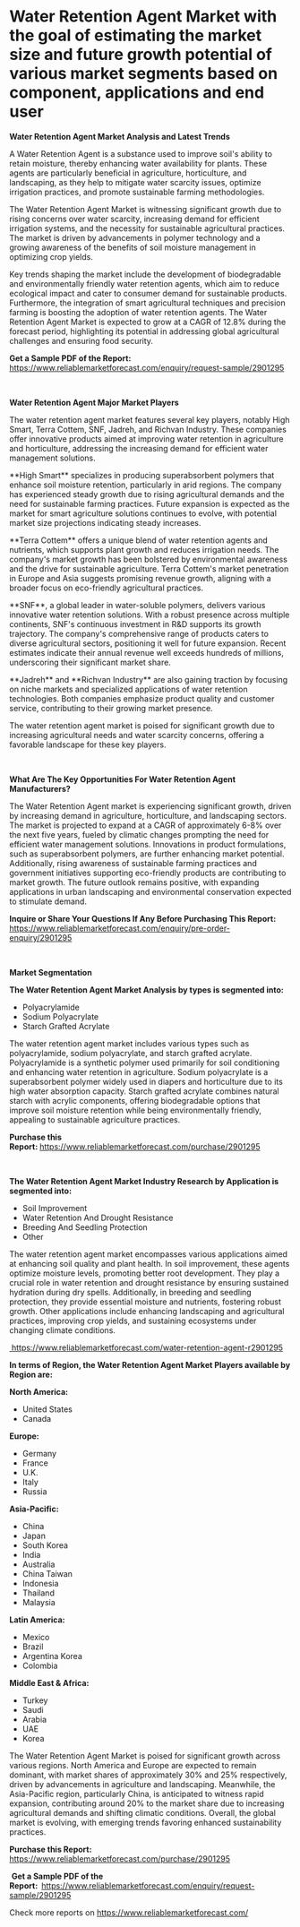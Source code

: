 <p><h1>Water Retention Agent Market with the goal of estimating the market size and future growth potential of various market segments based on component, applications and end user</h1></p><p><strong>Water Retention Agent Market Analysis and Latest Trends</strong></p>
<p><p>A Water Retention Agent is a substance used to improve soil's ability to retain moisture, thereby enhancing water availability for plants. These agents are particularly beneficial in agriculture, horticulture, and landscaping, as they help to mitigate water scarcity issues, optimize irrigation practices, and promote sustainable farming methodologies. </p><p>The Water Retention Agent Market is witnessing significant growth due to rising concerns over water scarcity, increasing demand for efficient irrigation systems, and the necessity for sustainable agricultural practices. The market is driven by advancements in polymer technology and a growing awareness of the benefits of soil moisture management in optimizing crop yields. </p><p>Key trends shaping the market include the development of biodegradable and environmentally friendly water retention agents, which aim to reduce ecological impact and cater to consumer demand for sustainable products. Furthermore, the integration of smart agricultural techniques and precision farming is boosting the adoption of water retention agents. The Water Retention Agent Market is expected to grow at a CAGR of 12.8% during the forecast period, highlighting its potential in addressing global agricultural challenges and ensuring food security.</p></p>
<p><strong>Get a Sample PDF of the Report:&nbsp;</strong> <a href="https://www.reliablemarketforecast.com/enquiry/request-sample/2901295?utm_campaign=2949&utm_medium=2&utm_source=Github&utm_content=ia&utm_term=16032025&utm_id=water-retention-agent">https://www.reliablemarketforecast.com/enquiry/request-sample/2901295</a></p>
<p>&nbsp;</p>
<p><strong>Water Retention Agent Major Market Players</strong></p>
<p><p>The water retention agent market features several key players, notably High Smart, Terra Cottem, SNF, Jadreh, and Richvan Industry. These companies offer innovative products aimed at improving water retention in agriculture and horticulture, addressing the increasing demand for efficient water management solutions.</p><p>**High Smart** specializes in producing superabsorbent polymers that enhance soil moisture retention, particularly in arid regions. The company has experienced steady growth due to rising agricultural demands and the need for sustainable farming practices. Future expansion is expected as the market for smart agriculture solutions continues to evolve, with potential market size projections indicating steady increases.</p><p>**Terra Cottem** offers a unique blend of water retention agents and nutrients, which supports plant growth and reduces irrigation needs. The company's market growth has been bolstered by environmental awareness and the drive for sustainable agriculture. Terra Cottem's market penetration in Europe and Asia suggests promising revenue growth, aligning with a broader focus on eco-friendly agricultural practices.</p><p>**SNF**, a global leader in water-soluble polymers, delivers various innovative water retention solutions. With a robust presence across multiple continents, SNF's continuous investment in R&D supports its growth trajectory. The company's comprehensive range of products caters to diverse agricultural sectors, positioning it well for future expansion. Recent estimates indicate their annual revenue well exceeds hundreds of millions, underscoring their significant market share.</p><p>**Jadreh** and **Richvan Industry** are also gaining traction by focusing on niche markets and specialized applications of water retention technologies. Both companies emphasize product quality and customer service, contributing to their growing market presence.</p><p>The water retention agent market is poised for significant growth due to increasing agricultural needs and water scarcity concerns, offering a favorable landscape for these key players.</p></p>
<p>&nbsp;</p>
<p><strong>What Are The Key Opportunities For Water Retention Agent Manufacturers?</strong></p>
<p><p>The Water Retention Agent market is experiencing significant growth, driven by increasing demand in agriculture, horticulture, and landscaping sectors. The market is projected to expand at a CAGR of approximately 6-8% over the next five years, fueled by climatic changes prompting the need for efficient water management solutions. Innovations in product formulations, such as superabsorbent polymers, are further enhancing market potential. Additionally, rising awareness of sustainable farming practices and government initiatives supporting eco-friendly products are contributing to market growth. The future outlook remains positive, with expanding applications in urban landscaping and environmental conservation expected to stimulate demand.</p></p>
<p><strong>Inquire or Share Your Questions If Any Before Purchasing This Report:</strong> <a href="https://www.reliablemarketforecast.com/enquiry/pre-order-enquiry/2901295?utm_campaign=2949&utm_medium=2&utm_source=Github&utm_content=ia&utm_term=16032025&utm_id=water-retention-agent">https://www.reliablemarketforecast.com/enquiry/pre-order-enquiry/2901295</a></p>
<p>&nbsp;</p>
<p><strong>Market Segmentation</strong></p>
<p><strong>The Water Retention Agent Market Analysis by types is segmented into:</strong></p>
<p><ul><li>Polyacrylamide</li><li>Sodium Polyacrylate</li><li>Starch Grafted Acrylate</li></ul></p>
<p><p>The water retention agent market includes various types such as polyacrylamide, sodium polyacrylate, and starch grafted acrylate. Polyacrylamide is a synthetic polymer used primarily for soil conditioning and enhancing water retention in agriculture. Sodium polyacrylate is a superabsorbent polymer widely used in diapers and horticulture due to its high water absorption capacity. Starch grafted acrylate combines natural starch with acrylic components, offering biodegradable options that improve soil moisture retention while being environmentally friendly, appealing to sustainable agriculture practices.</p></p>
<p><strong>Purchase this Report:&nbsp;</strong><a href="https://www.reliablemarketforecast.com/purchase/2901295?utm_campaign=2949&utm_medium=2&utm_source=Github&utm_content=ia&utm_term=16032025&utm_id=water-retention-agent">https://www.reliablemarketforecast.com/purchase/2901295</a></p>
<p>&nbsp;</p>
<p><strong>The Water Retention Agent Market Industry Research by Application is segmented into:</strong></p>
<p><ul><li>Soil Improvement</li><li>Water Retention And Drought Resistance</li><li>Breeding And Seedling Protection</li><li>Other</li></ul></p>
<p><p>The water retention agent market encompasses various applications aimed at enhancing soil quality and plant health. In soil improvement, these agents optimize moisture levels, promoting better root development. They play a crucial role in water retention and drought resistance by ensuring sustained hydration during dry spells. Additionally, in breeding and seedling protection, they provide essential moisture and nutrients, fostering robust growth. Other applications include enhancing landscaping and agricultural practices, improving crop yields, and sustaining ecosystems under changing climate conditions.</p></p>
<p><a href="https://www.reliablemarketforecast.com/water-retention-agent-r2901295?utm_campaign=2949&utm_medium=2&utm_source=Github&utm_content=ia&utm_term=16032025&utm_id=water-retention-agent">&nbsp;https://www.reliablemarketforecast.com/water-retention-agent-r2901295</a></p>
<p><strong>In terms of Region, the Water Retention Agent Market Players available by Region are:</strong></p>
<p>
    <p> <strong> North America: </strong>
        <ul>
            <li>United States</li>
            <li>Canada</li>
        </ul>
        </p> 
    <p> <strong> Europe: </strong>
        <ul>
            <li>Germany</li>
            <li>France</li>
            <li>U.K.</li>
            <li>Italy</li>
            <li>Russia</li>
        </ul>
        </p> 
    <p> <strong> Asia-Pacific: </strong>
        <ul>
            <li>China</li>
            <li>Japan</li>
            <li>South Korea</li>
            <li>India</li>
            <li>Australia</li>
            <li>China Taiwan</li>
            <li>Indonesia</li>
            <li>Thailand</li>
            <li>Malaysia</li>
        </ul>
        </p> 
    <p> <strong> Latin America: </strong>
        <ul>
            <li>Mexico</li>
            <li>Brazil</li>
            <li>Argentina Korea</li>
            <li>Colombia</li>
        </ul>
        </p> 
    <p> <strong> Middle East & Africa: </strong>
        <ul>
            <li>Turkey</li>
            <li>Saudi</li>
            <li>Arabia</li>
            <li>UAE</li>
            <li>Korea</li>
        </ul>
    </p>
    </p>
<p><p>The Water Retention Agent Market is poised for significant growth across various regions. North America and Europe are expected to remain dominant, with market shares of approximately 30% and 25% respectively, driven by advancements in agriculture and landscaping. Meanwhile, the Asia-Pacific region, particularly China, is anticipated to witness rapid expansion, contributing around 20% to the market share due to increasing agricultural demands and shifting climatic conditions. Overall, the global market is evolving, with emerging trends favoring enhanced sustainability practices.</p></p>
<p><strong>Purchase this Report: </strong><a href="https://www.reliablemarketforecast.com/purchase/2901295?utm_campaign=2949&utm_medium=2&utm_source=Github&utm_content=ia&utm_term=16032025&utm_id=water-retention-agent">https://www.reliablemarketforecast.com/purchase/2901295</a></p>
<p>&nbsp;<strong>Get a Sample PDF of the Report:&nbsp;&nbsp;</strong><a href="https://www.reliablemarketforecast.com/enquiry/request-sample/2901295?utm_campaign=2949&utm_medium=2&utm_source=Github&utm_content=ia&utm_term=16032025&utm_id=water-retention-agent">https://www.reliablemarketforecast.com/enquiry/request-sample/2901295</a></p>
<p><strong></strong></p>
<p>Check more reports on <a href="https://www.reliablemarketforecast.com/?utm_campaign=2949&utm_medium=2&utm_source=Github&utm_content=ia&utm_term=16032025&utm_id=water-retention-agent">https://www.reliablemarketforecast.com/</a></p>